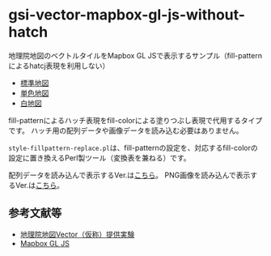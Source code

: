 # gsi-vector-mapbox-gl-js-without-hatch
地理院地図のベクトルタイルをMapbox GL JSで表示するサンプル（fill-patternによるhatcj表現を利用しない）

- [標準地図](https://mghs15.github.io/gsi-vector-mapbox-gl-js-without-hatch/std.html#14.01/35.44575/139.9552)
- [単色地図](https://mghs15.github.io/gsi-vector-mapbox-gl-js-without-hatch/pale.html#14.01/35.44575/139.9552)
- [白地図](https://mghs15.github.io/gsi-vector-mapbox-gl-js-without-hatch/blank.html#14.01/35.44575/139.9552)

fill-patternによるハッチ表現をfill-colorによる塗りつぶし表現で代用するタイプです。
ハッチ用の配列データや画像データを読み込む必要はありません。

`style-fillpattern-replace.pl`は、fill-patternの設定を、対応するfill-colorの設定に置き換えるPerl製ツール（変換表を兼ねる）です。


配列データを読み込んで表示するVer.は[こちら](https://github.com/mghs15/gsi-vector-mapbox-gl-js)。
PNG画像を読み込んで表示するVer.は[こちら](https://github.com/mghs15/gsi-vector-mapbox-gl-js-png)。

## 参考文献等
* [地理院地図Vector（仮称）提供実験](https://github.com/gsi-cyberjapan/gsimaps-vector-experiment)
* [Mapbox GL JS](https://github.com/mapbox/mapbox-gl-js)

